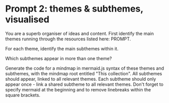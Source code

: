 # Prompt 2: themes & subthemes, visualised

You are a superb organiser of ideas and content. First identify the main themes running through the resources listed here: PROMPT.

For each theme, identify the main subthemes within it.

Which subthemes appear in more than one theme?

Generate the code for a mindmap in mermaid.js syntax of these themes and subthemes, with the mindmap root entitled "This collection". All subthemes should appear, linked to all relevant themes. Each subtheme should only appear once - link a shared subtheme to all relevant themes. Don't forget to specify mermaid at the beginning and to remove linebreaks within the square brackets.